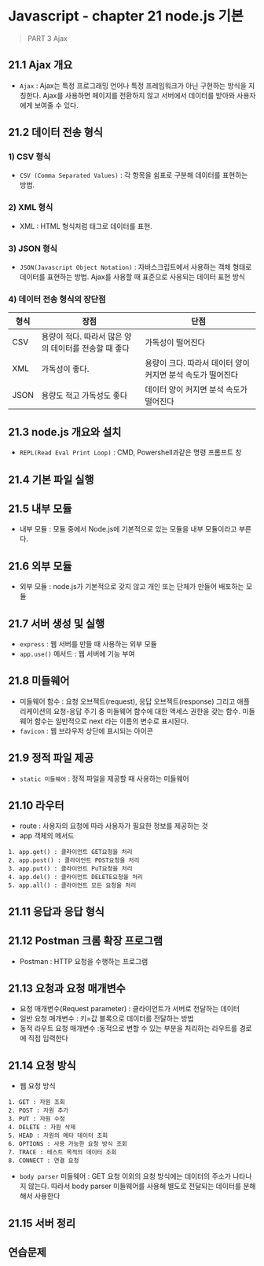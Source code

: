 # Javascript - chapter 21 node.js 기본

> PART 3 Ajax

## 21.1 Ajax 개요

* `Ajax` : Ajax는 특정 프로그래밍 언어나 특정 프레임워크가 아닌 구현하는 방식을 지칭한다. Ajax를 사용하면 페이지를 전환하지 않고 서버에서 데이터를 받아와 사용자에게 보여줄 수 있다.

## 21.2 데이터 전송 형식

### 1) CSV 형식

* `CSV (Comma Separated Values)` : 각 항목을 쉼표로 구분해 데이터를 표현하는 방법. 

### 2) XML 형식

* XML : HTML 형식처럼 태그로 데이터를 표현.

### 3) JSON 형식

* `JSON(Javascript Object Notation)` : 자바스크립트에서 사용하는 객체 형태로 데이터를 표현하는 방법. Ajax를 사용할 때 표준으로 사용되는 데이터 표현 방식

### 4) 데이터 전송 형식의 장단점

| 형식 | 장점                                                  | 단점                                                        |
| ---- | ----------------------------------------------------- | ----------------------------------------------------------- |
| CSV  | 용량이 적다. 따라서 많은 양의 데이터를 전송할 때 좋다 | 가독성이 떨어진다                                           |
| XML  | 가독성이 좋다.                                        | 용량이 크다. 따라서 데이터 양이 커지면 분석 속도가 떨어진다 |
| JSON | 용량도 적고 가독성도 좋다                             | 데이터 양이 커지면 분석 속도가 떨어진다                     |

## 21.3 node.js 개요와 설치

* `REPL(Read Eval Print Loop)` : CMD, Powershell과같은 명령 프롬프트 창

## 21.4 기본 파일 실행



## 21.5 내부 모듈

* 내부 모듈 : 모듈 중에서 Node.js에 기본적으로 있는 모듈을 내부 모듈이라고 부른다.

## 21.6 외부 모듈

* 외부 모듈 : node.js가 기본적으로 갖지 않고 개인 또는 단체가 만들어 배포하는 모듈

## 21.7 서버 생성 및 실행

* `express` : 웹 서버를 만들 때 사용하는 외부 모듈
* `app.use()` 메서드 : 웹 서버에 기능 부여

## 21.8 미들웨어

* 미들웨어 함수 : 요청 오브젝트(request), 응답 오브젝트(response) 그리고 애플리케이션의 요청-응답 주기 중 미들웨어 함수에 대한 액세스 권한을 갖는 함수. 미들웨어 함수는 일반적으로 next 라는 이름의 변수로 표시된다.
* `favicon` : 웹 브라우저 상단에 표시되는 아이콘

## 21.9 정적 파일 제공

* `static 미들웨어` : 정적 파일을 제공할 때 사용하는 미들웨어

## 21.10 라우터

* route : 사용자의 요청에 따라 사용자가 필요한 정보를 제공하는 것
* app 객체의 메서드

```
1. app.get() : 클라이언트 GET요청을 처리
2. app.post() : 클라이언트 POST요청을 처리
3. app.put() : 클라이언트 PuT요청을 처리
4. app.del() : 클라이언트 DELETE요청을 처리
5. app.all() : 클라이언트 모든 요청을 처리
```

## 21.11 응답과 응답 형식



## 21.12 Postman 크롬 확장 프로그램

* Postman : HTTP 요청을 수행하는 프로그램

## 21.13 요청과 요청 매개변수

* 요청 매개변수(Request parameter) : 클라이언트가 서버로 전달하는 데이터
* 일반 요청 매개변수 : 키=값 블록으로 데이터를 전달하는 방법
* 동적 라우트 요청 매개변수 :동적으로 변할 수 있는 부분을 처리하는 라우트를 경로에 직접 입력한다

## 21.14 요청 방식

* 웹 요청 방식

```
1. GET : 자원 조회
2. POST : 자원 추가
3. PUT : 자원 수정
4. DELETE : 자원 삭제
5. HEAD : 자원의 메타 데이터 조회
6. OPTIONS : 사용 가능한 요청 방식 조회
7. TRACE : 테스트 목적의 데이터 조회
8. CONNECT : 연결 요청
```

* `body parser` 미들웨어 : GET 요청 이외의 요청 방식에는 데이터의 주소가 나타나지 않는다. 따라서 body parser 미들웨어를 사용해 별도로 전달되는 데이터를 분해해서 사용한다

## 21.15 서버 정리



## 연습문제

